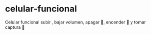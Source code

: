 # celular-funcional
Celular funcional subir , bajar volumen, apagar 📴, encender 📳 y tomar captura 📸
